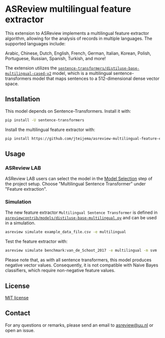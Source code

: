 # ASReview multilingual feature extractor

This extension to ASReview implements a multilingual feature extractor algorithm, allowing for the analysis of records in multiple languages. The supported languages include:

Arabic, Chinese, Dutch, English, French, German, Italian, Korean, Polish, Portuguese, Russian, Spanish, Turkish, and more!

The extension utilizes the [`sentence-transformers/distiluse-base-multilingual-cased-v2`](https://huggingface.co/sentence-transformers/distiluse-base-multilingual-cased-v2) model, which is a multilingual sentence-transformers model that maps sentences to a 512-dimensional dense vector space.


## Installation

This model depends on Sentence-Transformers. Install it with:
```bash
pip install -U sentence-transformers
```

Install the multilingual feature extractor with:

```bash
pip install https://github.com/jteijema/asreview-multilingual-feature-extractor/archive/master.zip
```

## Usage

### ASReview LAB

ASReview LAB users can select the model in the [Model Selection](https://asreview.readthedocs.io/en/latest/features/pre_screening.html#select-model) step of the project setup. Choose "Multilingual Sentence Transformer" under "Feature extraction".

### Simulation

The new feature extractor `Multilingual Sentence Transformer` is defined in
[`asreviewcontrib/models/distiluse-base-multilingual.py`](asreviewcontrib/models/distiluse-base-multilingual.py) 
and can be used in a simulation.

```bash
asreview simulate example_data_file.csv -e multilingual
```

Test the feature extractor with:

```bash
asreview simulate benchmark:van_de_Schoot_2017 -e multilingual -m svm
```

Please note that, as with all sentence transformers, this model produces negative vector values. Consequently, it is not compatible with Naive Bayes classifiers, which require non-negative feature values.

## License

[MIT license](/LICENSE)

## Contact

For any questions or remarks, please send an email to asreview@uu.nl or open an issue.
